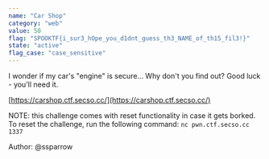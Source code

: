 ```yaml
---
name: "Car Shop"
category: "web"
value: 50
flag: "SPOOKTF{i_sur3_hOpe_you_d1dnt_guess_th3_NAME_of_th15_fil3!}"
state: "active"
flag_case: "case_sensitive"
---
```


I wonder if my car's "engine" is secure... Why don't you find out? Good luck - you'll need it.

[https://carshop.ctf.secso.cc/](https://carshop.ctf.secso.cc/)

NOTE: this challenge comes with reset functionality in case it gets borked. To reset the challenge, run the following command:
`nc pwn.ctf.secso.cc 1337`

Author: @ssparrow
